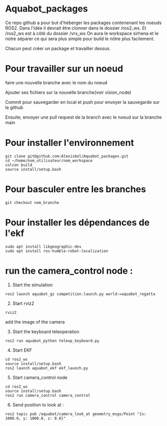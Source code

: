 # Aquabot_packages

Ce repo github a pour but d'héberger les packages contenenant les noeuds ROS2.
Dans l'idée il devrait être clonner dans le dossier /ros2_ws. Et /ros2_ws est à côté du dossier /vrx_ws
On aura le workspace sirhena et le notre séparer ce qui sera plus simple pour build le nôtre plus facilement.

Chacun peut créer un package et travailler dessus. 

# Pour travailler sur un noeud

faire une nouvelle branche avec le nom du noeud 

Ajouter ses fichiers sur la nouvelle branche(voir vision_node)

Commit pour sauvegarder en local et push pour envoyer la sauvegarde sur le github

Ensuite, envoyer une pull request de la branch avec le noeud sur la branche main

# Pour installer l'environnement

```
git clone git@github.com:Alexisbol/Aquabot_packages.git
cd ~/home/nom_utilisateur/nom_workspace
colcon build
source install/setup.bash
```

# Pour basculer entre les branches

```
git checkout nom_branche
```

# Pour installer les dépendances de l'ekf

```
sudo apt install libgeographic-dev
sudo apt install ros-humble-robot-localization
```

# run the camera_control node :

1) Start the simulation
```
ros2 launch aquabot_gz competition.launch.py world:=aquabot_regatta
```

2) Start rviz2
```
rviz2
```
add the image of the camera

3) Start the keyboard teleoperation
```
ros2 run aquabot_python teleop_keyboard.py
```
4) Start EKF
```
cd ros2_ws
source install/setup.bash
ros2 launch aquabot_ekf ekf_launch.py
```
5) Start camera_control node
```
cd ros2_ws
source install/setup.bash
ros2 run camera_control camera_control
```
6) Send position to look at :
```
ros2 topic pub /aquabot/camera_look_at geometry_msgs/Point "{x: 1000.0, y: 1000.0, z: 0.0}"
```
